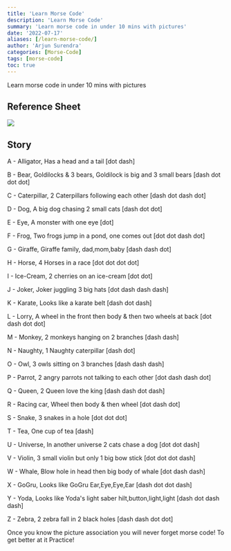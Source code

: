 ```yaml
---
title: 'Learn Morse Code'
description: 'Learn Morse Code'
summary: 'Learn morse code in under 10 mins with pictures'
date: '2022-07-17'
aliases: [/learn-morse-code/]
author: 'Arjun Surendra'
categories: [Morse-Code]
tags: [morse-code]
toc: true
---
```


Learn morse code in under 10 mins with pictures

## Reference Sheet

![](morse-code.png)

## Story

A - Alligator, Has a head and a tail [dot dash]

B - Bear, Goldilocks & 3 bears, Goldilock is big and 3 small bears [dash dot dot dot]

C - Caterpillar, 2 Caterpillars following each other [dash dot dash dot]

D - Dog, A big dog chasing 2 small cats [dash dot dot]

E - Eye, A monster with one eye [dot]

F - Frog, Two frogs jump in a pond, one comes out [dot dot dash dot]

G - Giraffe, Giraffe family, dad,mom,baby [dash dash dot]

H - Horse, 4 Horses in a race [dot dot dot dot]

I - Ice-Cream, 2 cherries on an ice-cream [dot dot]

J - Joker, Joker juggling 3 big hats [dot dash dash dash]

K - Karate, Looks like a karate belt [dash dot dash]

L - Lorry, A wheel in the front then body & then two wheels at back [dot dash dot dot]

M - Monkey, 2 monkeys hanging on 2 branches [dash dash]

N - Naughty, 1 Naughty caterpillar [dash dot]

O - Owl, 3 owls sitting on 3 branches [dash dash dash]

P - Parrot, 2 angry parrots not talking to each other [dot dash dash dot]

Q - Queen, 2 Queen love the king [dash dash dot dash]

R - Racing car, Wheel then body & then wheel [dot dash dot]

S - Snake, 3 snakes in a hole [dot dot dot]

T - Tea, One cup of tea [dash]

U - Universe, In another universe 2 cats chase a dog [dot dot dash]

V - Violin, 3 small violin but only 1 big bow stick [dot dot dot dash]

W - Whale, Blow hole in head then big body of whale [dot dash dash]

X - GoGru, Looks like GoGru Ear,Eye,Eye,Ear [dash dot dot dash]

Y - Yoda, Looks like Yoda's light saber hilt,button,light,light [dash dot dash dash] 

Z - Zebra, 2 zebra fall in 2 black holes [dash dash dot dot]

Once you know the picture association you will never forget morse code! To get better at it Practice!
